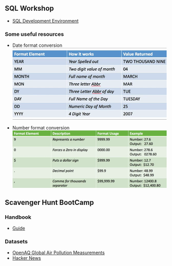 ## SQL Workshop

 * [SQL Development Environment](https://apex.oracle.com/pls/apex/f?p=4550:1:115730555810709:) 
 
### Some useful resources 
* Date format conversion
![](./Pics/date_format_v2.png) 

* Number format conversion
![](./Pics/number_formatting.png) 

## Scavenger Hunt BootCamp
### Handbook
 * [Guide](https://www.kaggle.com/rtatman/sql-scavenger-hunt-handbook?utm_medium=email&utm_source=mailchimp&utm_campaign=sql+scav+hunt)
 
### Datasets
 * [OpenAQ Global Air Pollution Measurements](https://www.kaggle.com/open-aq/openaq?utm_medium=email&utm_source=mailchimp&utm_campaign=sql+scav+hunt)
  * [Hacker News](https://www.kaggle.com/hacker-news/hacker-news?utm_medium=email&utm_source=mailchimp&utm_campaign=sql+scav+hunt) 

